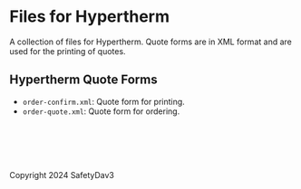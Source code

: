 # Files for Hypertherm

A collection of files for Hypertherm. Quote forms are in XML format and are used for the printing of quotes.

## Hypertherm Quote Forms

- `order-confirm.xml`: Quote form for printing.
- `order-quote.xml`: Quote form for ordering.

</br>
</br>
</br>
</br>

Copyright 2024 SafetyDav3
